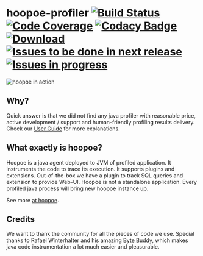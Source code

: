 # hoopoe-profiler [![Build Status](https://travis-ci.org/orange-buffalo/hoopoe-profiler.svg)](https://travis-ci.org/orange-buffalo/hoopoe-profiler)  [![Code Coverage](https://img.shields.io/codecov/c/github/orange-buffalo/hoopoe-profiler.svg)](https://codecov.io/gh/orange-buffalo/hoopoe-profiler) [![Codacy Badge](https://api.codacy.com/project/badge/Grade/8fe89e83a40d41a38677a997f1167261)](https://www.codacy.com/app/orange-buffalo/hoopoe-profiler?utm_source=github.com&amp;utm_medium=referral&amp;utm_content=orange-buffalo/hoopoe-profiler&amp;utm_campaign=Badge_Grade) [![Download](https://img.shields.io/bintray/v/orange-buffalo/hoopoe-profiler/hoopoe-profiler.svg) ](https://bintray.com/orange-buffalo/hoopoe-profiler/hoopoe-profiler/_latestVersion) [![Issues to be done in next release](https://badge.waffle.io/orange-buffalo/hoopoe-profiler.svg?label=todo%20next%20release&title=Todo%20Next%20Release)](https://waffle.io/orange-buffalo/hoopoe-profiler) [![Issues in progress](https://badge.waffle.io/orange-buffalo/hoopoe-profiler.svg?label=in%20progress&title=In%20Progress)](https://waffle.io/orange-buffalo/hoopoe-profiler)  

![hoopoe in action](https://orange-buffalo.github.io/hoopoe-profiler/assets/img/hoopoe-in-action.gif)

## Why?
Quick answer is that we did not find any java profiler with reasonable price, active development / support and human-friendly 
profiling results delivery. Check our [User Guide](https://orange-buffalo.github.io/hoopoe-profiler/user-guide/home/) for more explanations.

## What exactly is hoopoe?
Hoopoe is a java agent deployed to JVM of profiled application. It instruments the code to trace its execution. 
It supports plugins and extensions. Out-of-the-box we have a plugin to track SQL queries and extension to provide Web-UI.
 Hoopoe is not a standalone application. Every profiled java process will bring new hoopoe instance up. 
 
See more [at hoopoe](https://orange-buffalo.github.io/hoopoe-profiler/).   

## Credits
We want to thank the community for all the pieces of code we use. Special thanks to Rafael Winterhalter and his amazing
 [Byte Buddy](http://bytebuddy.net), which makes java code instrumentation a lot much easier and pleasurable.  
